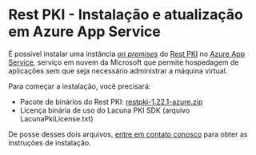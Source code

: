 ﻿# Rest PKI - Instalação e atualização em Azure App Service

É possível instalar uma instância [*on premises*](index.md) do [Rest PKI](../index.md) no [Azure App Service](https://azure.microsoft.com/pt-br/services/app-service/),
serviço em nuvem da Microsoft que permite hospedagem de aplicações sem que seja necessário administrar a máquina virtual.

Para começar a instalação, você precisará:

* Pacote de binários do Rest PKI: [restpki-1.22.1-azure.zip](https://cdn.lacunasoftware.com/restpki/restpki-1.22.1-azure.zip)
* Licença binária de uso do Lacuna PKI SDK (arquivo LacunaPkiLicense.txt)

De posse desses dois arquivos, [entre em contato conosco](https://www.lacunasoftware.com/pt/home/purchase) para obter as instruções de instalação.
